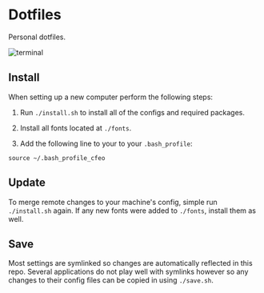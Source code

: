 # Dotfiles

Personal dotfiles.

![terminal](https://raw.github.com/CrisFeo/dotfiles/master/terminal.png)


## Install

When setting up a new computer perform the following steps:

1. Run `./install.sh` to install all of the configs and required packages.

2. Install all fonts located at `./fonts`.

3. Add the following line to your to your `.bash_profile`:
```
source ~/.bash_profile_cfeo
```

## Update

To merge remote changes to your machine's config, simple run `./install.sh`
again. If any new fonts were added to `./fonts`, install them as well.

## Save

Most settings are symlinked so changes are automatically reflected in this
repo. Several applications do not play well with symlinks however so any
changes to their config files can be copied in using `./save.sh`.

